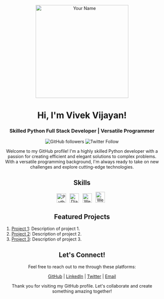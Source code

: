 <!-- Header -->
<p align="center">
  <img src="https://ouch-cdn2.icons8.com/vZD-nOO0-rKGloPBW0WjLQF-i8hfkpa7QWY_3L4YTGA/rs:fit:684:456/czM6Ly9pY29uczgu/b3VjaC1wcm9kLmFz/c2V0cy9zdmcvMzAx/L2Y1ZWI5ZGEwLTM3/ZWMtNDUxYy1iODNl/LTVjMzc1NGU5NjQx/NC5zdmc.png" alt="Your Name" width="300" />
</p>

<h1 align="center">Hi, I'm Vivek Vijayan!</h1>

<h3 align="center">Skilled Python Full Stack Developer | Versatile Programmer</h3>

<!-- Badges -->
<p align="center">
  <img alt="GitHub followers" src="https://img.shields.io/github/followers/vivek-vijayan?style=social">
  <img alt="Twitter Follow" src="https://img.shields.io/twitter/follow/vivek_vijayan10?style=social">
</p>

<!-- Introduction -->
<p align="center">
  Welcome to my GitHub profile! I'm a highly skilled Python developer with a passion for creating efficient and elegant solutions to complex problems. With a versatile programming background, I'm always ready to take on new challenges and explore cutting-edge technologies.
</p>

<!-- Skills -->
<h2 align="center">Skills</h2>

<p align="center">
  <img src="https://upload.wikimedia.org/wikipedia/commons/thumb/c/c3/Python-logo-notext.svg/1869px-Python-logo-notext.svg.png" alt="Python" width="30" height="30"> &nbsp;
  <img src="https://seeklogo.com/images/D/django-logo-4C5ECF7036-seeklogo.com.png" alt="Django" width="30" height="30"> &nbsp;
  <img src="https://cdn-icons-png.flaticon.com/512/3291/3291669.png" alt="Web Development" width="30" height="30"> &nbsp;
    <img src="https://upload.wikimedia.org/wikipedia/commons/thumb/b/ba/Database-postgres.svg/800px-Database-postgres.svg.png" alt="Web Development" width="30" height="35"> &nbsp;
  
  <!-- Add more skills here -->
</p>

<!-- Projects -->
<h2 align="center">Featured Projects</h2>

<!-- You can list some of your impressive GitHub projects here with links and descriptions -->

1. [Project 1](https://github.com/yourusername/project1): Description of project 1.
2. [Project 2](https://github.com/yourusername/project2): Description of project 2.
3. [Project 3](https://github.com/yourusername/project3): Description of project 3.

<!-- Contact -->
<h2 align="center">Let's Connect!</h2>

<p align="center">
  Feel free to reach out to me through these platforms:
</p>

<p align="center">
  <a href="https://github.com/vivek-vijayan">GitHub</a> |
  <a href="https://linkedin.com/in/vivekvijayan10">LinkedIn</a> |
  <a href="https://twitter.com/vivekvijayan1010">Twitter</a> |
  <a href="mailto:vijayanv31@gmail.com">Email</a>
</p>

<!-- Footer -->
<p align="center">
  Thank you for visiting my GitHub profile. Let's collaborate and create something amazing together!
</p>
